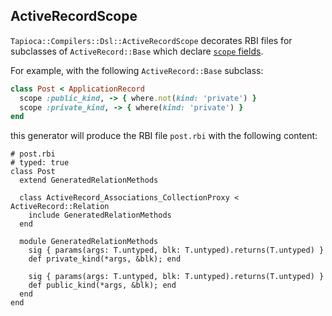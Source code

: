 ## ActiveRecordScope

`Tapioca::Compilers::Dsl::ActiveRecordScope` decorates RBI files for
subclasses of `ActiveRecord::Base` which declare
[`scope` fields](https://api.rubyonrails.org/classes/ActiveRecord/Scoping/Named/ClassMethods.html#method-i-scope).

For example, with the following `ActiveRecord::Base` subclass:

~~~rb
class Post < ApplicationRecord
  scope :public_kind, -> { where.not(kind: 'private') }
  scope :private_kind, -> { where(kind: 'private') }
end
~~~

this generator will produce the RBI file `post.rbi` with the following content:

~~~rbi
# post.rbi
# typed: true
class Post
  extend GeneratedRelationMethods

  class ActiveRecord_Associations_CollectionProxy < ActiveRecord::Relation
    include GeneratedRelationMethods
  end

  module GeneratedRelationMethods
    sig { params(args: T.untyped, blk: T.untyped).returns(T.untyped) }
    def private_kind(*args, &blk); end

    sig { params(args: T.untyped, blk: T.untyped).returns(T.untyped) }
    def public_kind(*args, &blk); end
  end
end
~~~
